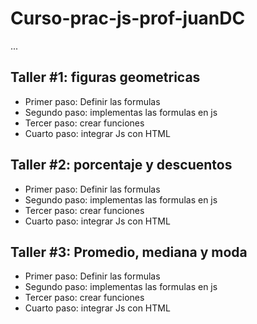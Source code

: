 # Curso-prac-js-prof-juanDC

...

## Taller #1: figuras geometricas

- Primer paso: Definir las formulas
- Segundo paso: implementas las formulas en js 
- Tercer paso: crear funciones
- Cuarto paso: integrar Js con HTML


## Taller #2: porcentaje y descuentos

- Primer paso: Definir las formulas
- Segundo paso: implementas las formulas en js 
- Tercer paso: crear funciones
- Cuarto paso: integrar Js con HTML

## Taller #3: Promedio, mediana y moda

- Primer paso: Definir las formulas
- Segundo paso: implementas las formulas en js 
- Tercer paso: crear funciones
- Cuarto paso: integrar Js con HTML